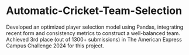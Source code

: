 # Automatic-Cricket-Team-Selection
 Developed an optimized player selection model using Pandas, integrating recent form and consistency metrics to construct a well-balanced team.  Achieved 3rd place (out of 1300+ submissions) in The American Express Campus Challenge 2024 for this project.
